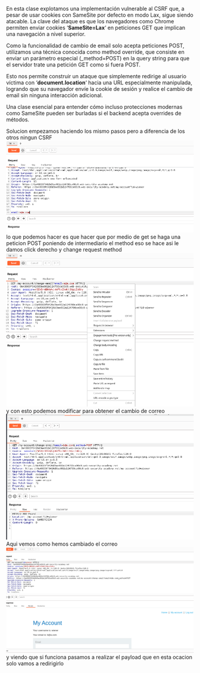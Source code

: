 En esta clase explotamos una implementación vulnerable al CSRF que, a pesar de usar cookies con SameSite por defecto en modo Lax, sigue siendo atacable. La clave del ataque es que los navegadores como Chrome permiten enviar cookies ‘**SameSite=Lax**‘ en peticiones GET que implican una navegación a nivel superior.

Como la funcionalidad de cambio de email solo acepta peticiones POST, utilizamos una técnica conocida como method override, que consiste en enviar un parámetro especial (_method=POST) en la query string para que el servidor trate una petición GET como si fuera POST.

Esto nos permite construir un ataque que simplemente redirige al usuario víctima con ‘**document.location**‘ hacia una URL especialmente manipulada, logrando que su navegador envíe la cookie de sesión y realice el cambio de email sin ninguna interacción adicional.

Una clase esencial para entender cómo incluso protecciones modernas como SameSite pueden ser burladas si el backend acepta overrides de métodos.

Solucion
empezamos haciendo los mismo pasos pero a diferencia de los otros ningun CSRF
![Pasted_image_20250723212448.png](Imagenes/Pasted_image_20250723212448.png)
lo que podemos hacer es que hacer que por medio de get se haga una peticion POST poniendo de intermediario el method
eso se hace asi
le damos click derecho y change request method
![Pasted_image_20250723212921.png](Imagenes/Pasted_image_20250723212921.png)
y con esto podemos modificar para obtener el cambio de correo
![Pasted_image_20250723213228.png](Imagenes/Pasted_image_20250723213228.png)
Aqui vemos como hemos cambiado el correo
![Pasted_image_20250723213151.png](Imagenes/Pasted_image_20250723213151.png)y viendo que si funciona pasamos a realizar el payload que en esta ocacion solo vamos a redirigirlo
<script>
    document.location = "https://0a43003f0426d3ae802a124700ca00c8.web-security-academy.net/my-account/change-email?email=c@a.com&_method=POST";
</script>
